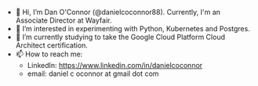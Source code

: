 - 👋 Hi, I’m Dan O'Connor (@danielcoconnor88). Currently, I'm an Associate Director at Wayfair.
- 👀 I’m interested in experimenting with Python, Kubernetes and Postgres.
- 🌱 I’m currently studying to take the Google Cloud Platform Cloud Architect certification.
- 📫 How to reach me:<br />
    - LinkedIn: https://www.linkedin.com/in/danielcoconnor<br />
    - email: daniel c oconnor at gmail dot com

<!---
danielcoconnor88/danielcoconnor88 is a ✨ special ✨ repository because its `README.md` (this file) appears on your GitHub profile.
You can click the Preview link to take a look at your changes.
--->

